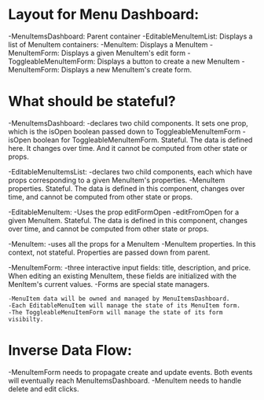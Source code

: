 # Layout for Menu Dashboard:
  -MenuItemsDashboard: Parent container
    -EditableMenuItemList: Displays a list of MenuItem containers:
      -MenuItem: Displays a MenuItem
      -MenuItemForm: Displays a given MenuItem's edit form
  -ToggleableMenuItemForm: Displays a button to create a new MenuItem
    -MenuItemForm: Displays a new MenuItem's create form.

# What should be stateful?
  -MenuItemsDashboard:
    -declares two child components. It sets one prop, which is the isOpen boolean passed down to ToggleableMenuItemForm
    -isOpen boolean for ToggleableMenuItemForm. Stateful. The data is defined here. It changes over time. And it cannot be computed from other state or props.

  -EditableMenuItemsList:
    -declares two child components, each which have props corresponding to a given MenuItem's properties.
    -MenuItem properties. Stateful. The data is defined in this component, changes over time, and cannot be computed from other state or props.

  -EditableMenuItem:
    -Uses the prop editFormOpen
    -editFromOpen for a given MenuItem. Stateful. The data is defined in this component, changes over time, and cannot be computed from other state or props.

  -MenuItem:
    -uses all the props for a MenuItem
    -MenuItem properties. In this context, not stateful. Properties are passed down from parent.

  -MenuItemForm:
    -three interactive input fields: title, description, and price. When editing an existing MenuItem, these fields are initialized with the MenItem's current values.
    -Forms are special state managers.


    -MenuItem data will be owned and managed by MenuItemsDashboard.
    -Each EditableMenuItem will manage the state of its MenuItem form.
    -The ToggleableMenuItemForm will manage the state of its form visibilty.

# Inverse Data Flow:
  -MenuItemForm needs to propagate create and update events. Both events will eventually reach MenuItemsDashboard.
  -MenuItem needs to handle delete and edit clicks.
